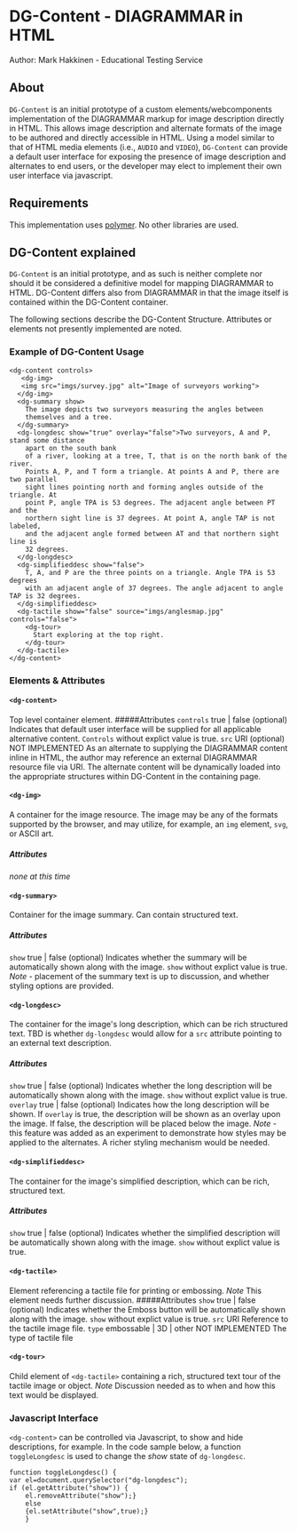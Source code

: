 # DG-Content - DIAGRAMMAR in HTML
Author: Mark Hakkinen - Educational Testing Service
## About
`DG-Content` is an initial prototype of a custom elements/webcomponents implementation of the DIAGRAMMAR markup for image description directly in HTML.  This allows image description and alternate formats of the image to be authored and directly accessible in HTML. Using a model similar to that of HTML media elements (i.e., `AUDIO` and `VIDEO`), `DG-Content` can provide a default user interface for exposing the presence of image description and alternates to end users, or the developer may elect to implement their own user interface via javascript.

## Requirements
This implementation uses [polymer](http://www.polymer-project.org).  No other libraries are used.

## DG-Content explained
`DG-Content` is an initial prototype, and as such is neither complete nor should it be considered a definitive model for mapping DIAGRAMMAR to HTML. DG-Content differs also from DIAGRAMMAR in that the image itself is contained within the DG-Content container.

The following sections describe the DG-Content Structure. Attributes or elements not presently implemented are noted.
### Example of DG-Content Usage
```
<dg-content controls>
   <dg-img>
   <img src="imgs/survey.jpg" alt="Image of surveyors working">
  </dg-img>
  <dg-summary show>
    The image depicts two surveyors measuring the angles between
    themselves and a tree.
  </dg-summary>
  <dg-longdesc show="true" overlay="false">Two surveyors, A and P, stand some distance 
    apart on the south bank 
	of a river, looking at a tree, T, that is on the north bank of the river. 
	Points A, P, and T form a triangle. At points A and P, there are two parallel 
	sight lines pointing north and forming angles outside of the triangle. At 
	point P, angle TPA is 53 degrees. The adjacent angle between PT and the 
	northern sight line is 37 degrees. At point A, angle TAP is not labeled, 
	and the adjacent angle formed between AT and that northern sight line is 
	32 degrees.
  </dg-longdesc>
  <dg-simplifieddesc show="false">
    T, A, and P are the three points on a triangle. Angle TPA is 53 degrees 
	with an adjacent angle of 37 degrees. The angle adjacent to angle TAP is 32 degrees.
  </dg-simplifieddesc>
  <dg-tactile show="false" source="imgs/anglesmap.jpg" controls="false">
    <dg-tour>
      Start exploring at the top right.
    </dg-tour>
  </dg-tactile>
</dg-content>
```
### Elements & Attributes
#### `<dg-content>`
Top level container element.
#####Attributes
`controls` true | false  (optional)
Indicates that default user interface will be supplied for all applicable alternative content. `Controls` without explict value is true.
`src` URI (optional) NOT IMPLEMENTED
As an alternate to supplying the DIAGRAMMAR content inline in HTML, the author may reference an external DIAGRAMMAR resource file via URI. The alternate content will be dynamically loaded into the appropriate structures within DG-Content in the containing page.
#### `<dg-img>`
A container for the image resource.  The image may be any of the formats supported by the browser, and may utilize, for example, an `img` element, `svg`, or ASCII art. 
##### Attributes
*none at this time*
#### `<dg-summary>`
Container for the image summary. Can contain structured text.
##### Attributes
`show` true | false  (optional)
Indicates whether the summary will be automatically shown along with the image. `show` without explict value is true.
*Note* - placement of the summary text is up to discussion, and whether styling options are provided.
#### `<dg-longdesc>`
The container for the image's long description, which can be rich structured text.  TBD is whether `dg-longdesc` would allow for a `src` attribute pointing to an external text description.
##### Attributes
`show` true | false  (optional)
Indicates whether the long description will be automatically shown along with the image. `show` without explict value is true.
`overlay` true | false (optional)
Indicates how the long description will be shown. If `overlay` is true, the description will be shown as an overlay upon the image.  If false, the description will be placed below the image.
*Note* - this feature was added as an experiment to demonstrate how styles may be applied to the alternates. A richer styling mechanism would be needed.
#### `<dg-simplifieddesc>`
The container for the image's simplified description, which can be rich, structured text.
##### Attributes
`show` true | false  (optional)
Indicates whether the simplified description will be automatically shown along with the image. `show` without explict value is true.
#### `<dg-tactile>`
Element referencing a tactile file for printing or embossing.
*Note* This element needs further discussion.
#####Attributes
`show` true | false  (optional)
Indicates whether the Emboss button will be automatically shown along with the image. `show` without explict value is true.
`src` URI 
Reference to the tactile image file.
`type` embossable | 3D | other    NOT IMPLEMENTED
The type of tactile file
#### `<dg-tour>`
Child element of `<dg-tactile>` containing a rich, structured text tour of the tactile image or object.
*Note* Discussion needed as to when and how this text would be displayed.
### Javascript Interface
`<dg-content>` can be controlled via Javascript, to show and hide descriptions, for example.  In the code sample below, a function `toggleLongdesc` is used to change the *show* state of `dg-longdesc`.

```
function toggleLongdesc() {
var el=document.querySelector("dg-longdesc");
if (el.getAttribute("show")) {
    el.removeAttribute("show");}
    else
    {el.setAttribute("show",true);}
    } 

```

